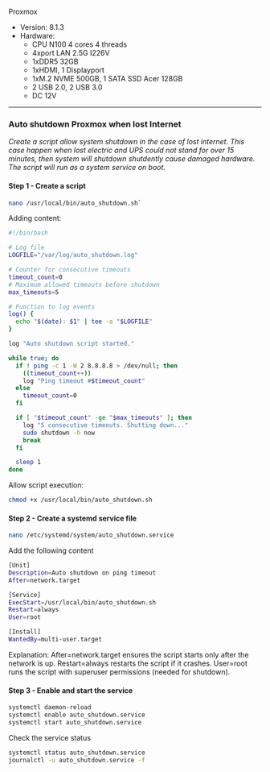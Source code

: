 Proxmox
- Version: 8.1.3
- Hardware:
  - CPU N100 4 cores 4 threads
  - 4xport LAN 2.5G I226V
  - 1xDDR5 32GB
  - 1xHDMI, 1 Displayport
  - 1xM.2 NVME 500GB, 1 SATA SSD Acer 128GB
  - 2 USB 2.0, 2 USB 3.0
  - DC 12V
-------------

### Auto shutdown Proxmox when lost Internet
*Create a script allow system shutdown in the case of lost internet. This case happen when lost electric and UPS could not stand for over 15 minutes, then system will shutdown shutdently cause damaged hardware.
The script will run as a system service on boot.*

#### Step 1 - Create a script 
```bash
nano /usr/local/bin/auto_shutdown.sh`
```

Adding content:
```bash
#!/bin/bash

# Log file
LOGFILE="/var/log/auto_shutdown.log"

# Counter for consecutive timeouts
timeout_count=0
# Maximum allowed timeouts before shutdown
max_timeouts=5

# Function to log events
log() {
  echo "$(date): $1" | tee -a "$LOGFILE"
}

log "Auto shutdown script started."

while true; do
  if ! ping -c 1 -W 2 8.8.8.8 > /dev/null; then
    ((timeout_count++))
    log "Ping timeout #$timeout_count"
  else
    timeout_count=0
  fi

  if [ "$timeout_count" -ge "$max_timeouts" ]; then
    log "5 consecutive timeouts. Shutting down..."
    sudo shutdown -h now
    break
  fi

  sleep 1
done
```
Allow script execution:
```bash
chmod +x /usr/local/bin/auto_shutdown.sh
```
#### Step 2 - Create a systemd service file
```bash
nano /etc/systemd/system/auto_shutdown.service
```
Add the following content
```bash
[Unit]
Description=Auto shutdown on ping timeout
After=network.target

[Service]
ExecStart=/usr/local/bin/auto_shutdown.sh
Restart=always
User=root

[Install]
WantedBy=multi-user.target
```
Explanation:
After=network.target ensures the script starts only after the network is up.
Restart=always restarts the script if it crashes.
User=root runs the script with superuser permissions (needed for shutdown).

#### Step 3 - Enable and start the service
```bash
systemctl daemon-reload
systemctl enable auto_shutdown.service
systemctl start auto_shutdown.service
```

Check the service status
```bash
systemctl status auto_shutdown.service
journalctl -u auto_shutdown.service -f
```

